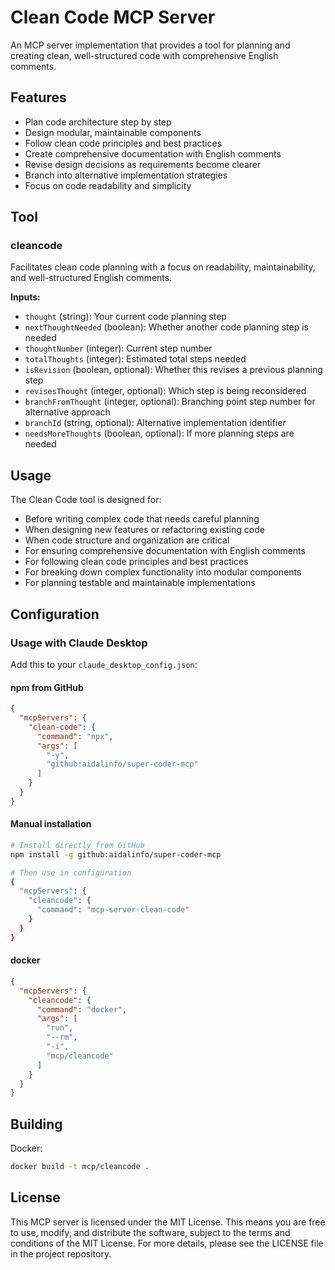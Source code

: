 # Clean Code MCP Server

An MCP server implementation that provides a tool for planning and creating clean, well-structured code with comprehensive English comments.

## Features

- Plan code architecture step by step
- Design modular, maintainable components
- Follow clean code principles and best practices
- Create comprehensive documentation with English comments
- Revise design decisions as requirements become clearer
- Branch into alternative implementation strategies
- Focus on code readability and simplicity

## Tool

### cleancode

Facilitates clean code planning with a focus on readability, maintainability, and well-structured English comments.

**Inputs:**
- `thought` (string): Your current code planning step
- `nextThoughtNeeded` (boolean): Whether another code planning step is needed
- `thoughtNumber` (integer): Current step number
- `totalThoughts` (integer): Estimated total steps needed
- `isRevision` (boolean, optional): Whether this revises a previous planning step
- `revisesThought` (integer, optional): Which step is being reconsidered
- `branchFromThought` (integer, optional): Branching point step number for alternative approach
- `branchId` (string, optional): Alternative implementation identifier
- `needsMoreThoughts` (boolean, optional): If more planning steps are needed

## Usage

The Clean Code tool is designed for:
- Before writing complex code that needs careful planning
- When designing new features or refactoring existing code
- When code structure and organization are critical
- For ensuring comprehensive documentation with English comments
- For following clean code principles and best practices
- For breaking down complex functionality into modular components
- For planning testable and maintainable implementations

## Configuration

### Usage with Claude Desktop

Add this to your `claude_desktop_config.json`:

#### npm from GitHub

```json
{
  "mcpServers": {
    "clean-code": {
      "command": "npx",
      "args": [
        "-y",
        "github:aidalinfo/super-coder-mcp"
      ]
    }
  }
}
```

#### Manual installation

```bash
# Install directly from GitHub
npm install -g github:aidalinfo/super-coder-mcp

# Then use in configuration
{
  "mcpServers": {
    "cleancode": {
      "command": "mcp-server-clean-code"
    }
  }
}
```

#### docker

```json
{
  "mcpServers": {
    "cleancode": {
      "command": "docker",
      "args": [
        "run",
        "--rm",
        "-i",
        "mcp/cleancode"
      ]
    }
  }
}
```

## Building

Docker:

```bash
docker build -t mcp/cleancode .
```

## License

This MCP server is licensed under the MIT License. This means you are free to use, modify, and distribute the software, subject to the terms and conditions of the MIT License. For more details, please see the LICENSE file in the project repository.
